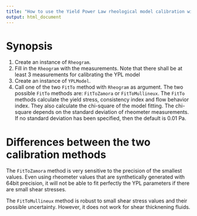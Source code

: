 ```yaml
---
title: "How to use the Yield Power Law rheological model calibration with Couette rheometer steady state measurements?"
output: html_document
---
```


Synopsis
===
1. Create an instance of `Rheogram`.
2. Fill in the `Rheogram` with the measurements. Note that there shall be at least 3 measurements for calibrating the YPL model
3. Create an instance of `YPLModel`.
4. Call one of the two `FitTo` method with `Rheogram` as argument. The two possible `FitTo` methods are: `FitToZamora` or `FitToMullineux`. 
The `FitTo` methods calculate the yield stress, consistency index and flow behavior index. They also calculate the
chi-square of the model fitting. The chi-square depends on the standard deviation of rheometer measurements. If no standard
deviation has been specified, then the default is 0.01 Pa.

Differences between the two calibration methods
===
The `FitToZamora` method is very sensitive to the precision of the smallest values. Even using rheometer values that are
synthetically generated with 64bit precision, it will not be able to fit perfectly the YPL parameters if there are small
shear stresses.

The `FitToMullineux` method is robust to small shear stress values and their possible uncertainty. However, it does not 
work for shear thicknening fluids.
